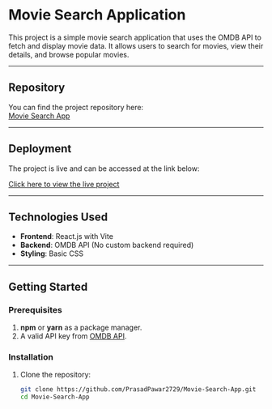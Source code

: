 # Movie Search Application

This project is a simple movie search application that uses the OMDB API to fetch and display movie data. It allows users to search for movies, view their details, and browse popular movies.

---

## **Repository**
You can find the project repository here:  
[Movie Search App](https://github.com/PrasadPawar2729/Movie-Search-App.git)

---

## Deployment
The project is live and can be accessed at the link below:

[Click here to view the live project](https://movie-search-app-36y8.vercel.app/)


---
## **Technologies Used**
- **Frontend**: React.js with Vite
- **Backend**: OMDB API (No custom backend required)
- **Styling**: Basic CSS

---

## **Getting Started**

### **Prerequisites**
1. **npm** or **yarn** as a package manager.
2. A valid API key from [OMDB API](https://www.omdbapi.com/).

### **Installation**
1. Clone the repository:
   ```bash
   git clone https://github.com/PrasadPawar2729/Movie-Search-App.git
   cd Movie-Search-App
